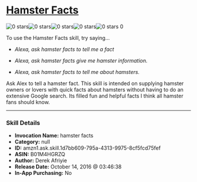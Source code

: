 # [Hamster Facts](http://alexa.amazon.com/#skills/amzn1.ask.skill.1d7bb609-795a-4313-9975-8cf5fcd75fef)
![0 stars](../../images/ic_star_border_black_18dp_1x.png)![0 stars](../../images/ic_star_border_black_18dp_1x.png)![0 stars](../../images/ic_star_border_black_18dp_1x.png)![0 stars](../../images/ic_star_border_black_18dp_1x.png)![0 stars](../../images/ic_star_border_black_18dp_1x.png) 0

To use the Hamster Facts skill, try saying...

* *Alexa, ask hamster facts to tell me a fact*

* *Alexa, ask hamster facts give me hamster information.*

* *Alexa, ask hamster facts to tell me about hamsters.*

Ask Alex to tell a hamster fact.
This skill is intended on supplying hamster owners or lovers with quick facts about hamsters without having to do an extensive Google search. 
Its filled fun and helpful facts I think all hamster fans should know.

***

### Skill Details

* **Invocation Name:** hamster facts
* **Category:** null
* **ID:** amzn1.ask.skill.1d7bb609-795a-4313-9975-8cf5fcd75fef
* **ASIN:** B01M4HGRZQ
* **Author:** Derek Afriyie
* **Release Date:** October 14, 2016 @ 03:46:38
* **In-App Purchasing:** No
